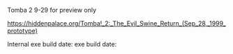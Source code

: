 Tomba 2 9-29 for preview only 

https://hiddenpalace.org/Tomba!_2:_The_Evil_Swine_Return_(Sep_28,_1999_prototype)

Internal exe build date:
exe build date: 

